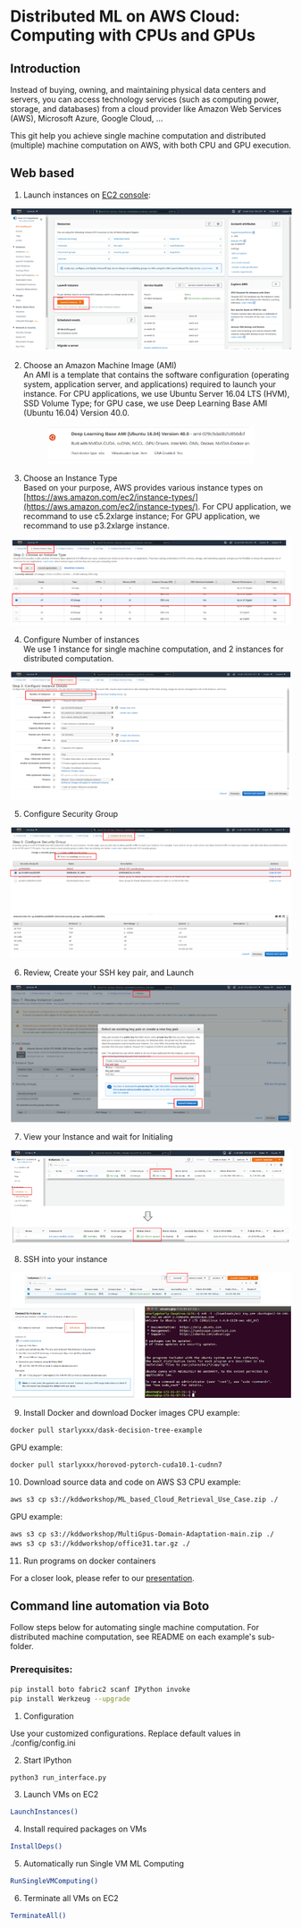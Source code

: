 # Distributed ML on AWS Cloud: Computing with CPUs and GPUs     

## Introduction
Instead of buying, owning, and maintaining physical data centers and servers, you can access technology services (such as computing power, storage, and databases) from a cloud provider like Amazon Web Services (AWS), Microsoft Azure, Google Cloud, ...

This git help you achieve single machine computation and distributed (multiple) machine computation on AWS, with both CPU and GPU execution.

## Web based

1. Launch instances on [EC2 console](https://us-west-2.console.aws.amazon.com/ec2/v2/home):   
<p align="center"><img src="docs/launchvms.png"/></p>

2. Choose an Amazon Machine Image (AMI)  
An AMI is a template that contains the software configuration (operating system, application server, and applications) required to launch your instance.
For CPU applications, we use Ubuntu Server 16.04 LTS (HVM), SSD Volume Type; for GPU case, we use Deep Learning Base AMI (Ubuntu 16.04) Version 40.0.  
<p align="center"><img src="docs/ami.png"/></p>

3. Choose an Instance Type  
Based on your purpose, AWS provides various instance types on [https://aws.amazon.com/ec2/instance-types/](https://aws.amazon.com/ec2/instance-types/). For CPU application, we recommand to use c5.2xlarge instance; For GPU application, we recommand to use p3.2xlarge instance.
<p align="center"><img src="docs/vmtype.png"/></p>

4. Configure Number of instances  
We use 1 instance for single machine computation, and 2 instances for distributed computation.
<p align="center"><img src="docs/instancenumber.png"/></p>

5. Configure Security Group
<p align="center"><img src="docs/sg.png"/></p>

6. Review, Create your SSH key pair, and Launch
<p align="center"><img src="docs/keypair.png"/></p>

7. View your Instance and wait for Initialing
<p align="center"><img src="docs/status.png"/></p>

8. SSH into your instance
<p align="center"><img src="docs/ssh.png"/></p>

9. Install Docker and download Docker images
CPU example:
```bash
docker pull starlyxxx/dask-decision-tree-example
```

GPU example:
```bash
docker pull starlyxxx/horovod-pytorch-cuda10.1-cudnn7
```

10. Download source data and code on AWS S3
CPU example:
```bash
aws s3 cp s3://kddworkshop/ML_based_Cloud_Retrieval_Use_Case.zip ./
```

GPU example:
```bash
aws s3 cp s3://kddworkshop/MultiGpus-Domain-Adaptation-main.zip ./
aws s3 cp s3://kddworkshop/office31.tar.gz ./
```

11. Run programs on docker containers

For a closer look, please refer to our [presentation](https://github.com/AI-4-atmosphere-remote-sensing/aws-automation/blob/main/docs/NASA%20ACCESS%20AWS%20Cloud%20Presentation.pptx.pdf).

## Command line automation via Boto
Follow steps below for automating single machine computation. For distributed machine computation, see README on each example's sub-folder.  

### Prerequisites:  
```bash
pip install boto fabric2 scanf IPython invoke
pip install Werkzeug --upgrade
```

1. Configuration

Use your customized configurations. Replace default values in ./config/config.ini  
   
2. Start IPython   
```bash
python3 run_interface.py 
```

3. Launch VMs on EC2
```bash
LaunchInstances()
```
4. Install required packages on VMs
```bash
InstallDeps() 
```

5. Automatically run Single VM ML Computing 
```bash
RunSingleVMComputing() 
```
  
6. Terminate all VMs on EC2
```bash
TerminateAll() 
```    
